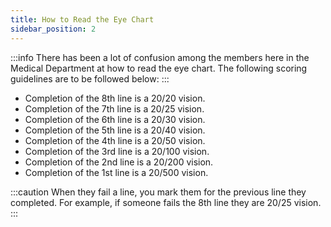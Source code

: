 ```yaml
---
title: How to Read the Eye Chart
sidebar_position: 2
---
```


:::info
There has been a lot of confusion among the members here in the Medical Department at how to read the eye chart. The following scoring guidelines are to be followed below:
:::

- Completion of the 8th line is a 20/20 vision.
- Completion of the 7th line is a 20/25 vision.
- Completion of the 6th line is a 20/30 vision.
- Completion of the 5th line is a 20/40 vision.
- Completion of the 4th line is a 20/50 vision.
- Completion of the 3rd line is a 20/100 vision.
- Completion of the 2nd line is a 20/200 vision.
- Completion of the 1st line is a 20/500 vision.

:::caution
When they fail a line, you mark them for the previous line they completed. For example, if someone fails the 8th line they are 20/25 vision.
:::